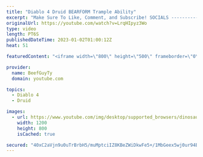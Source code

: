 ```yaml
---
title: "Diablo 4 Druid BEARFORM Trample Ability"
excerpt: "Make Sure To Like, Comment, and Subscribe! SOCIALS ---------------------------------------------- Join Our ..."
originalUrl: https://youtube.com/watch?v=LrqHIpyz3Wo
type: video
length: PT6S
publishedDateTime: 2023-01-02T01:00:12Z
heat: 51

featuredContent: "<iframe width=\"800\" height=\"500\" frameborder=\"0\" src=\"https://www.youtube.com/embed/LrqHIpyz3Wo\" allow=\"accelerometer; autoplay; encrypted-media; gyroscope; picture-in-picture\" allowfullscreen></iframe>"

provider:
  name: BeefGuyTy
  domain: youtube.com

topics:
  - Diablo 4
  - Druid

images:
  - url: https://www.youtube.com/img/desktop/supported_browsers/dinosaur.png
    width: 1200
    height: 800
    isCached: true

secured: "40xC2aVjn9u0uTrBrbH5/muMptciIZ8KBeZWiDkwFe5+/1MbGeex5wj0ur94BbPTAqJKWIJkh4p2Ov0qn3mdAG0cQuKtWw9U6l9Wmyq/t7j+M4ySDt/QpCq//bL2JrqeQeq/K89Wlj0wb0UHiFxBhGaWkPOQM+GU4BI8L076OGgI2WmBh7X1i+qfkUttBHMDIjejdOE7NStM/69XZCL9fiDzBe3vDMVEFcm90WINxeAvi0OfE4Koqiw8RzKD6rDjjWtroxq60PPzKd4+uBOzDWvMVCtaO/9NqHA2Br5bVhFeIQqwQC8H6u4sxM6XR8bUUAhUULdvvxwKhGiuidsM4IgBxKxpG7sEmKYQ+DpHGvmsEp+ypN43cTpVicbALK359JfbwV63RtU4zQq8s4ogTH6vFmkLlgEiC1+FWXrUmzU=;nRidFMUQb/vDdOk5vGgSZw=="
---
```


